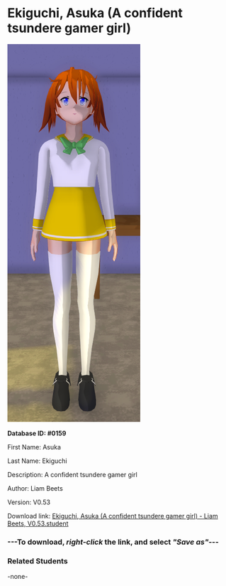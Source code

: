 # Ekiguchi, Asuka (A confident tsundere gamer girl)

<img src="../../Files/Images/Ekiguchi, Asuka (A confident tsundere gamer girl).png" title="Ekiguchi, Asuka (A confident tsundere gamer girl) - Liam Beets, V0.53">

**Database ID: #0159**

First Name: Asuka

Last Name: Ekiguchi

Description: A confident tsundere gamer girl

Author: Liam Beets

Version: V0.53

Download link: <a href="https://raw.githubusercontent.com/Arbiter1223/Daigaku-Gurashi-Custom-Students/master/Files/Student%20Files/Ekiguchi%2C%20Asuka%20(A%20confident%20tsundere%20gamer%20girl)%20-%20Liam%20Beets%2C%20V0.53.student">Ekiguchi, Asuka (A confident tsundere gamer girl) - Liam Beets, V0.53.student</a>

### ---**To download, _right-click_ the link, and select _"Save as"_**---

### Related Students

-none-
